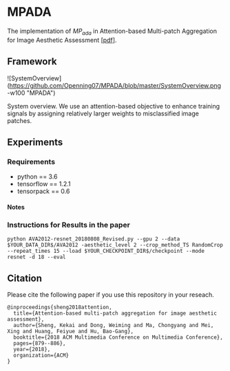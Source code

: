 # MPADA
The implementation of $MP_{ada}$ in Attention-based Multi-patch Aggregation for Image Aesthetic Assessment [[pdf](http://chongyangma.com/publications/am/2018_am_paper.pdf)].

## Framework
![SystemOverview](https://github.com/Openning07/MPADA/blob/master/SystemOverview.png -w100 "MPADA")

System overview. We use an attention-based objective to enhance training signals by assigning relatively
larger weights to misclassified image patches.

## Experiments
### Requirements
- python == 3.6
- tensorflow == 1.2.1
- tensorpack == 0.6
#### Notes


### Instructions for Results in the paper
    python AVA2012-resnet_20180808_Revised.py --gpu 2 --data $YOUR_DATA_DIR$/AVA2012 -aesthetic_level 2 --crop_method_TS RandomCrop --repeat_times 15 --load $YOUR_CHECKPOINT_DIR$/checkpoint --mode resnet -d 18 --eval 

## Citation
Please cite the following paper if you use this repository in your reseach.
```
@inproceedings{sheng2018attention,
  title={Attention-based multi-patch aggregation for image aesthetic assessment},
  author={Sheng, Kekai and Dong, Weiming and Ma, Chongyang and Mei, Xing and Huang, Feiyue and Hu, Bao-Gang},
  booktitle={2018 ACM Multimedia Conference on Multimedia Conference},
  pages={879--886},
  year={2018},
  organization={ACM}
}
```
